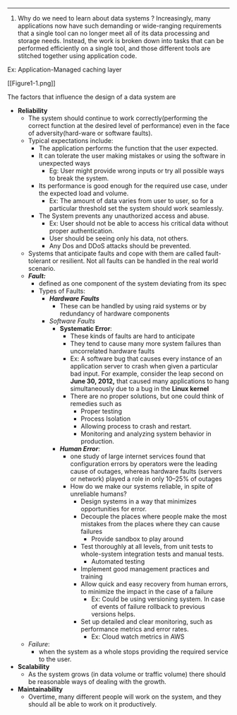 ---------
1. Why do we need to learn about data systems ?
	 Increasingly, many applications now have such demanding or wide-ranging requirements that a single tool can no longer meet all of its data processing and storage needs. Instead, the work is broken down into tasks that can be performed efficiently on a single tool, and those different tools are stitched together using application code.
	 
 Ex: Application-Managed caching layer 

[[Figure1-1.png]]

The factors that influence the design of a data system are
 - **Reliability**
	 -  The system should continue to work correctly(performing the correct function at the desired level of performance) even in the face of adversity(hard-ware or software faults).
	 - Typical expectations include:
		 - The application performs the function that the user expected.
		 - It can tolerate the user making mistakes or using the software in unexpected ways
			 - Eg: User might provide wrong inputs or try all possible ways to break the system.
		 -  Its performance is good enough for the required use case, under the expected load and volume.
			 - Ex: The amount of data varies from user to user, so for a particular threshold set the system should work seamlessly.
		 - The System prevents any unauthorized access and abuse.
			 - Ex: User should not be able to access his critical data without proper authentication.
			 - User should be seeing only his data, not others.
			 - Any Dos and DDoS attacks should be prevented.
	 - Systems that anticipate faults and cope with them are called fault-tolerant or resilient. Not all faults can be handled in the real world scenario.
	 - ***Fault:***
		 - defined as one component of the system deviating from its spec
		 - Types of Faults:
			 - ***Hardware Faults***
				 - These can be handled by using raid systems or by redundancy of hardware components
			 - *Software Faults*
				 - **Systematic Error**:
					 - These kinds of faults are hard to anticipate
					 - They tend to cause many more system failures than uncorrelated hardware faults
					 - Ex: A software bug that causes every instance of an application server to crash when given a particular bad input. For example, consider the leap second on **June 30, 2012,** that caused many applications to hang simultaneously due to a bug in the **Linux kernel**
					 - There are no proper solutions, but one could think of remedies such as
						 - Proper testing
						 - Process Isolation
						 - Allowing process to crash and restart.
						 - Monitoring and analyzing system behavior in production.
				 - ***Human Error***:
					 - one study of large internet services found that configuration errors by operators were the leading cause of outages, whereas hardware faults (servers or network) played a role in only 10–25% of outages
					 - How do we make our systems reliable, in spite of unreliable humans? 
						 - Design systems in a way that minimizes opportunities for error.
						 - Decouple the places where people make the most mistakes from the places where they can cause failures
							 - Provide sandbox to play around
						 - Test thoroughly at all levels, from unit tests to whole-system integration tests and manual tests.
							 - Automated testing
						 - Implement good management practices and training
						 - Allow quick and easy recovery from human errors, to minimize the impact in the case of a failure
							 - Ex: Could be using versioning system. In case of events of failure rollback to previous versions helps.
						 - Set up detailed and clear monitoring, such as performance metrics and error rates.
							 - Ex: Cloud watch metrics in AWS
	 - *Failure*:
		 - when the system as a whole stops providing the required service to the user.
 - **Scalability**
	 - As the system grows (in data volume or traffic volume) there should be reasonable ways of dealing with the growth.
 - **Maintainability**
	 - Overtime, many different people will work on the system, and they should all be able to work on it productively.
